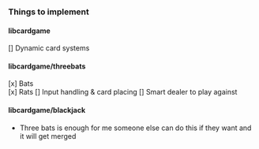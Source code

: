 ### Things to implement

#### libcardgame
 [] Dynamic card systems


#### libcardgame/threebats
 [x] Bats   
 [x] Rats
 [] Input handling & card placing
 [] Smart dealer to play against

#### libcardgame/blackjack
 - Three bats is enough for me someone else can do this if they want and it will get merged